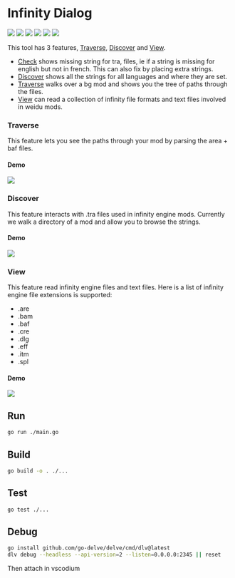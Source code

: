 # Infinity Dialog
![](https://img.shields.io/badge/go-65A2BE2?logo=go&style=for-the-badge&logoColor=grey)
[![](https://img.shields.io/badge/Linux-FCC624?style=for-the-badge&logo=linux&logoColor=black)](https://github.com/dark0dave/infinity_dialog/releases/latest)
[![](https://img.shields.io/badge/Windows-0078D6?&style=for-the-badge&logoColor=white&logo=git-for-windows)](https://github.com/dark0dave/infinity_dialog/releases/latest)
[![](https://img.shields.io/badge/mac%20os-grey?style=for-the-badge&logo=apple&logoColor=white)](https://github.com/dark0dave/infinity_dialog/releases/latest)
[![](https://img.shields.io/github/actions/workflow/status/dark0dave/infinity_dialog/main.yaml?style=for-the-badge)](https://github.com/dark0dave/infinity_dialog/actions/workflows/main.yaml)
[![](https://img.shields.io/github/license/dark0dave/infinity_dialog?style=for-the-badge)](./LICENSE)

This tool has 3 features, [Traverse](#traverse), [Discover](#discover) and [View](#view).

- [Check](#check) shows missing string for tra, files, ie if a string is missing for english but not in french. This can also fix by placing extra strings.
- [Discover](#discover) shows all the strings for all languages and where they are set.
- [Traverse](#traverse) walks over a bg mod and shows you the tree of paths through the files.
- [View](#view) can read a collection of infinity file formats and text files involved in weidu mods.

### Traverse

This feature lets you see the paths through your mod by parsing the area + baf files.

#### Demo

![](./docs/traverse.gif)

### Discover

This feature interacts with .tra files used in infinity engine mods. Currently we walk a directory of a mod and allow you to browse the strings.

#### Demo

![](./docs/discover.gif)

### View

This feature read infinity engine files and text files. Here is a list of infinity engine file extensions is supported:
- .are
- .bam
- .baf
- .cre
- .dlg
- .eff
- .itm
- .spl

#### Demo

![](./docs/view.gif)


## Run

```sh
go run ./main.go
```

## Build

```sh
go build -o . ./...
```

## Test

```sh
go test ./...
```

## Debug

```sh
go install github.com/go-delve/delve/cmd/dlv@latest
dlv debug --headless --api-version=2 --listen=0.0.0.0:2345 || reset
```
Then attach in vscodium
